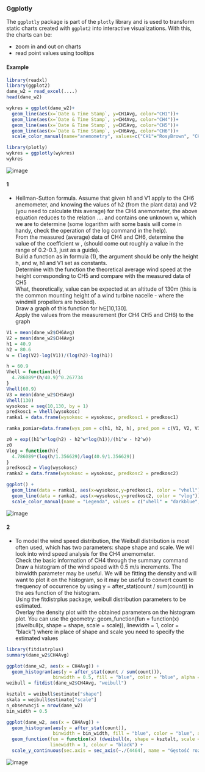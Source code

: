 ### Ggplotly 

The ````ggplotly```` package is part of the ````plotly```` library and is used to transform static charts created with ````ggplot2```` into interactive visualizations. With this, the charts can be:

- zoom in and out on charts
- read point values using tooltips

#### Example
````r
library(readxl)
library(ggplot2)
dane_w2 = read_excel(....)
head(dane_w2)

wykres = ggplot(dane_w2)+
  geom_line(aes(x=`Date & Time Stamp`, y=CH1Avg, color="CH1"))+
  geom_line(aes(x=`Date & Time Stamp`, y=CH4Avg, color="CH4"))+
  geom_line(aes(x=`Date & Time Stamp`, y=CH5Avg, color="CH5"))+
  geom_line(aes(x=`Date & Time Stamp`, y=CH6Avg, color="CH6"))+
  scale_color_manual(name="anemometry", values=c("CH1"="RosyBrown", "CH4"="mediumorchid","CH5"="limegreen","CH6"="lightcoral"))

library(plotly)
wykres = ggplotly(wykres)
wykres
````
![image](https://github.com/user-attachments/assets/98df9412-fef9-476c-974d-c29460067ed0)

#### 1
- Hellman-Sutton formula. Assume that given h1 and V1 apply to the CH6 anemometer, and knowing the values of h2 (from the plant data) and V2 (you need to calculate this average) for the CH4 anemometer, the above equation reduces to the relation ....
and contains one unknown w, which we are to determine (some logarithm with some basis will come in handy, check the operation of the log command in the help). <br>
From the measured (average) data of CH4 and CH6, determine the value of the coefficient w
, (should come out roughly a value in the range of 0.2-0.3, just as a guide). <br>
Build a function as in formula (1), the argument should be only the height h, and w, h1 and V1 set as constants. <br>
Determine with the function the theoretical average wind speed at the height corresponding to CH5 and compare with the measured data of CH5 <br>
What, theoretically, value can be expected at an altitude of 130m (this is the common mounting height of a wind turbine nacelle - where the windmill propellers are hooked). <br>
Draw a graph of this function for h∈[10,130]. <br>
Apply the values from the measurement (for CH4 CH5 and CH6) to the graph

````r
V1 = mean(dane_w2$CH6Avg)
V2 = mean(dane_w2$CH4Avg)
h1 = 40.9
h2 = 80.6
w = (log(V2)-log(V1))/(log(h2)-log(h1))

h = 60.9
Vhell = function(h){
  4.786089*(h/40.9)^0.267734
}
Vhell(60.9)
V3 = mean(dane_w2$CH5Avg)
Vhell(130)
wysokosc = seq(10,130, by = 1)
predkosc1 = Vhell(wysokosc)
ramka1 = data.frame(wysokosc = wysokosc, predkosc1 = predkosc1)

ramka_pomiar=data.frame(wys_pom = c(h1, h2, h), pred_pom = c(V1, V2, V3))

z0 = exp((h1^w*log(h2) - h2^w*log(h1))/(h1^w - h2^w))
z0
Vlog = function(h){
  4.786089*(log(h/1.356629)/log(40.9/1.356629))
}
predkosc2 = Vlog(wysokosc)
ramka2 = data.frame(wysokosc = wysokosc, predkosc2 = predkosc2)

ggplot() + 
  geom_line(data = ramka1, aes(x=wysokosc,y=predkosc1, color = "vhell")) +
  geom_line(data = ramka2, aes(x=wysokosc,y=predkosc2, color = "vlog")) +geom_point(data = ramka_pomiar,aes(x=wys_pom,y=pred_pom, color = "dane z pomiaru"),size=5,pch="x") +
  scale_color_manual(name = "Legenda", values = c("vhell" = "darkblue","vlog" = "red","dane z pomiaru"="darkgreen"))
````

![image](https://github.com/user-attachments/assets/241288dd-ca01-4ea4-9b43-376dd8f44c40)

#### 2
- To model the wind speed distribution, the Weibull distribution is most often used, which has two parameters: shape shape and scale. We will look into wind speed analysis for the CH4 anemometer. <br>
Check the basic information of CH4 through the summary command <br>
Draw a histogram of the wind speed with 0.5 m/s increments.
The binwidth parameter may be useful. We will be fitting the density and will want to plot it on the histogram,
so it may be useful to convert count to frequency of occurrence by using y = after_stat(count / sum(count)) in the aes function of the histogram. <br>
Using the fitdistrplus package, weibull distribution parameters to be estimated. <br>
Overlay the density plot with the obtained parameters on the histogram plot. You can use the geometry: geom_function(fun = function(x) (dweibull(x, shape = shape, scale = scale)), linewidth = 1, color = “black”) where in place of shape and scale you need to specify the estimated values

````r
library(fitdistrplus)
summary(dane_w2$CH4Avg)

ggplot(dane_w2, aes(x = CH4Avg)) +
  geom_histogram(aes(y = after_stat(count / sum(count))),
                 binwidth = 0.5, fill = "blue", color = "blue", alpha = 0.3)
weibull = fitdist(dane_w2$CH4Avg, "weibull")

ksztalt = weibull$estimate["shape"]
skala = weibull$estimate["scale"]
n_obserwacji = nrow(dane_w2)
bin_width = 0.5

ggplot(dane_w2, aes(x = CH4Avg)) +
  geom_histogram(aes(y = after_stat(count)),
                 binwidth = bin_width, fill = "blue", color = "blue", alpha = 0.3)+
  geom_function(fun = function(x) (dweibull(x, shape = ksztalt, scale = skala)* n_obserwacji *bin_width ),
                linewidth = 1, colour = "black") +
  scale_y_continuous(sec.axis = sec_axis(~./(4464), name = "Gęstość rozkładu",labels = scales::percent), name = "Liczba wystąpień")
````
![image](https://github.com/user-attachments/assets/7bfb57fa-efc9-4204-abe0-0f641d15a8f6)


  
